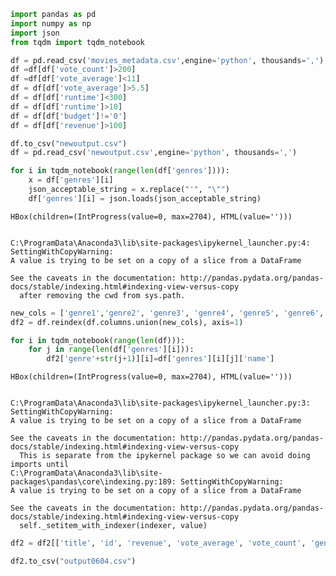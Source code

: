 

```python
import pandas as pd
import numpy as np
import json
from tqdm import tqdm_notebook
```


```python
df = pd.read_csv('movies_metadata.csv',engine='python', thousands=',')
df =df[df['vote_count']>200]
df =df[df['vote_average']<11]
df = df[df['vote_average']>5.5]
df = df[df['runtime']<300]
df = df[df['runtime']>10]
df = df[df['budget']!='0']
df = df[df['revenue']>100]
```


```python
df.to_csv("newoutput.csv")
df = pd.read_csv('newoutput.csv',engine='python', thousands=',')
```


```python
for i in tqdm_notebook(range(len(df['genres']))):
    x = df['genres'][i]
    json_acceptable_string = x.replace("'", "\"")
    df['genres'][i] = json.loads(json_acceptable_string)
```


    HBox(children=(IntProgress(value=0, max=2704), HTML(value='')))


    C:\ProgramData\Anaconda3\lib\site-packages\ipykernel_launcher.py:4: SettingWithCopyWarning: 
    A value is trying to be set on a copy of a slice from a DataFrame
    
    See the caveats in the documentation: http://pandas.pydata.org/pandas-docs/stable/indexing.html#indexing-view-versus-copy
      after removing the cwd from sys.path.
    

    
    


```python
new_cols = ['genre1','genre2', 'genre3', 'genre4', 'genre5', 'genre6', 'genre7']
df2 = df.reindex(df.columns.union(new_cols), axis=1)
```


```python
for i in tqdm_notebook(range(len(df))):
    for j in range(len(df['genres'][i])):
        df2['genre'+str(j+1)][i]=df['genres'][i][j]['name']
```


    HBox(children=(IntProgress(value=0, max=2704), HTML(value='')))


    C:\ProgramData\Anaconda3\lib\site-packages\ipykernel_launcher.py:3: SettingWithCopyWarning: 
    A value is trying to be set on a copy of a slice from a DataFrame
    
    See the caveats in the documentation: http://pandas.pydata.org/pandas-docs/stable/indexing.html#indexing-view-versus-copy
      This is separate from the ipykernel package so we can avoid doing imports until
    C:\ProgramData\Anaconda3\lib\site-packages\pandas\core\indexing.py:189: SettingWithCopyWarning: 
    A value is trying to be set on a copy of a slice from a DataFrame
    
    See the caveats in the documentation: http://pandas.pydata.org/pandas-docs/stable/indexing.html#indexing-view-versus-copy
      self._setitem_with_indexer(indexer, value)
    

    
    


```python
df2 = df2[['title', 'id', 'revenue', 'vote_average', 'vote_count', 'genre1','genre2', 'genre3', 'genre4', 'genre5', 'genre6', 'genre7']]
```


```python
df2.to_csv("output0604.csv")
```
